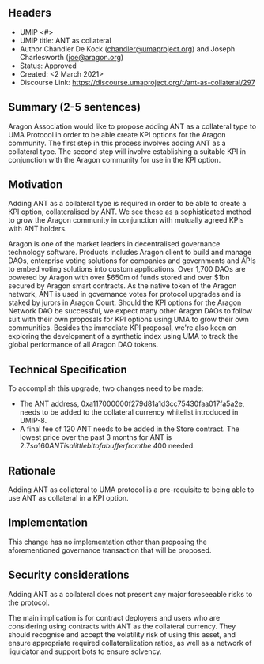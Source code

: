 ## Headers
- UMIP <#> 
- UMIP title: ANT as collateral
- Author Chandler De Kock (chandler@umaproject.org) and Joseph Charlesworth (joe@aragon.org)
- Status: Approved
- Created: <2 March 2021>
- Discourse Link: <https://discourse.umaproject.org/t/ant-as-collateral/297>

## Summary (2-5 sentences)
Aragon Association would like to propose adding ANT as a collateral type to UMA Protocol in order to be able create KPI options for the Aragon community. The first step in this process involves adding ANT as a collateral type. The second step will involve establishing a suitable KPI in conjunction with the Aragon community for use in the KPI option.

## Motivation
Adding ANT as a collateral type is required in order to be able to create a KPI option, collateralised by ANT. We see these as a sophisticated method to grow the Aragon community in conjunction with mutually agreed KPIs with ANT holders. 

Aragon is one of the market leaders in decentralised governance technology software. Products includes Aragon client to build and manage DAOs, enterprise voting solutions for companies and governments and APIs to embed voting solutions into custom applications. Over 1,700 DAOs are powered by Aragon with over $650m of funds stored and over $1bn secured by Aragon smart contracts. As the native token of the Aragon network, ANT is used in governance votes for protocol upgrades and is staked by jurors in Aragon Court. Should the KPI options for the Aragon Network DAO be successful, we expect many other Aragon DAOs to follow suit with their own proposals for KPI options using UMA to grow their own communities. Besides the immediate KPI proposal, we're also keen on exploring the development of a synthetic index using UMA to track the global performance of all Aragon DAO tokens.

## Technical Specification
To accomplish this upgrade, two changes need to be made:

- The ANT address, 0xa117000000f279d81a1d3cc75430faa017fa5a2e, needs to be added to the collateral currency whitelist introduced in UMIP-8.
- A final fee of 120 ANT needs to be added in the Store contract. The lowest price over the past 3 months for ANT is $2.7 so 160 ANT is a little bit of a buffer from the ~$400 needed.

## Rationale
Adding ANT as collateral to UMA protocol is a pre-requisite to being able to use ANT as collateral in a KPI option. 

## Implementation
This change has no implementation other than proposing the aforementioned governance transaction that will be proposed.

## Security considerations
Adding ANT as a collateral does not present any major foreseeable risks to the protocol.

The main implication is for contract deployers and users who are considering using contracts with ANT as the collateral currency. They should recognise and accept the volatility risk of using this asset, and ensure appropriate required collateralization ratios, as well as a network of liquidator and support bots to ensure solvency.
